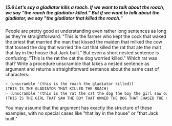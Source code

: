 ##### 15.6 Let's say a gladiator kills a roach. If we want to talk about the roach, we say "the roach the gladiator killed." But if we want to talk about the gladiator, we say "the gladiator that killed the roach."
People are pretty good at understanding even rather long sentences as long as they're straightforward: "This is the farmer who kept the cock that waked the priest that married the man that kissed the maiden that milked the cow that tossed the dog that worried the cat that killed the rat that ate the malt that lay in the house that Jack built." But even a short nested sentence is confusing: "This is the rat the cat the dog worried killed." Which rat was that?
Write a procedure unscramble that takes a nested sentence as argument and returns a straightforward sentence about the same cast of characters:
```Scheme
> (unscramble '(this is the roach the gladiator killed))
(THIS IS THE GLADIATOR THAT KILLED THE ROACH)
> (unscramble '(this is the rat the cat the dog the boy the girl saw owned chased bit))
(THIS IS THE GIRL THAT SAW THE BOY THAT OWNED THE DOG THAT CHASED THE CAT THAT BIT THE RAT)
```
You may assume that the argument has exactly the structure of these examples, with no special cases like "that lay in the house" or "that Jack built."
